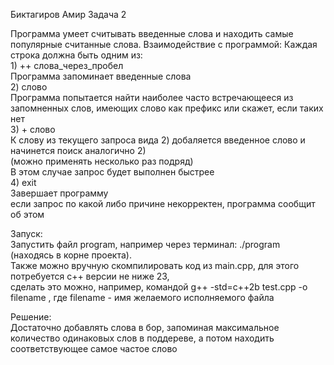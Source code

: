 Биктагиров Амир
Задача 2

Программа умеет считывать введенные слова и находить самые популярные считанные слова.
Взаимодействие с программой:
    Каждая строка должна быть одним из: <br />
        1) ++ слова_через_пробел <br />
            Программа запоминает введенные слова <br />
        2) слово <br />
            Программа попытается найти наиболее часто встречающееся из запомненных слов, имеющих слово как префикс или скажет, если таких нет <br />
        3) + слово <br />
            К слову из текущего запроса вида 2) добаляется введенное слово и начинется поиск аналогично 2) <br />
            (можно применять несколько раз подряд) <br />
            В этом случае запрос будет выполнен быстрее <br />
        4) exit <br />
            Завершает программу <br />
    если запрос по какой либо причине некорректен, программа сообщит об этом <br />

Запуск: <br />
    Запустить файл program, например через терминал: ./program (находясь в корне проекта). <br />
    Также можно вручную скомпилировать код из main.cpp, для этого потребуется c++ версии не ниже 23, <br />
    сделать это можно, например, командой g++ -std=c++2b test.cpp -o filename , где filename - имя желаемого исполняемого файла <br />

Решение: <br />
    Достаточно добавлять слова в бор, запоминая максимальное количество одинаковых слов в поддереве, а потом находить соответствующее самое частое слово <br />
